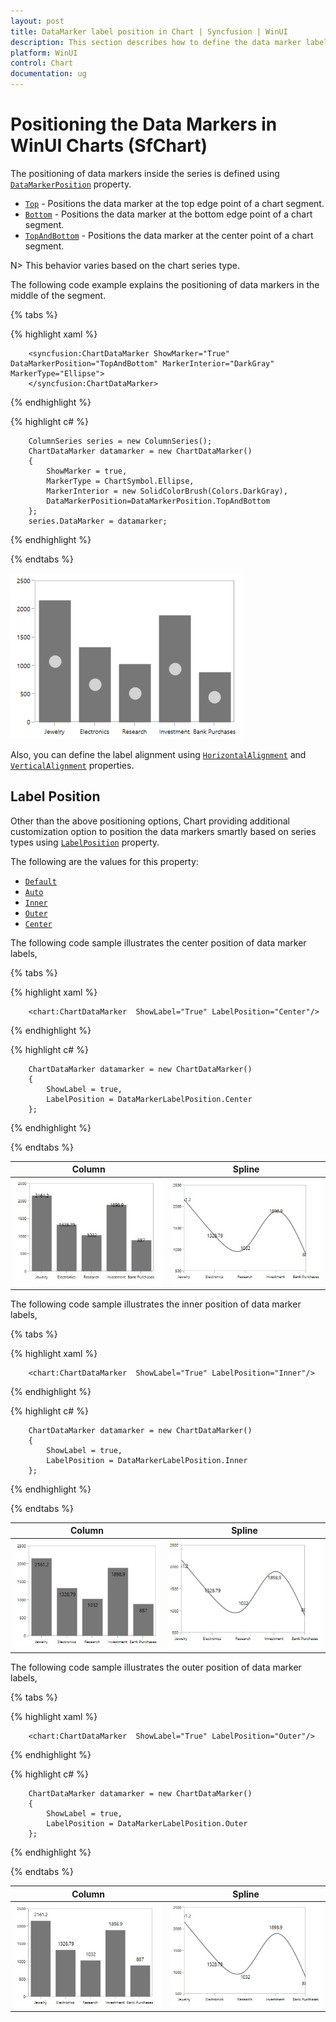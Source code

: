 ```yaml
---
layout: post
title: DataMarker label position in Chart | Syncfusion | WinUI
description: This section describes how to define the data marker label position and its properties for customization in WinUI Charts.
platform: WinUI
control: Chart
documentation: ug
---
```


# Positioning the Data Markers in WinUI Charts (SfChart)

The positioning of data markers inside the series is defined using [`DataMarkerPosition`](https://help.syncfusion.com/cr/WinUI/Syncfusion.UI.Xaml.Charts.ChartDataMarkerBase.html#Syncfusion_UI_Xaml_Charts_ChartDataMarkerBase_DataMarkerPosition) property. 

* [`Top`](https://help.syncfusion.com/cr/WinUI/Syncfusion.UI.Xaml.Charts.DataMarkerPosition.html) - Positions the data marker at the top edge point of a chart segment.
* [`Bottom`](https://help.syncfusion.com/cr/WinUI/Syncfusion.UI.Xaml.Charts.DataMarkerPosition.html) - Positions the data marker at the bottom edge point of a chart segment.
* [`TopAndBottom`](https://help.syncfusion.com/cr/WinUI/Syncfusion.UI.Xaml.Charts.DataMarkerPosition.html) - Positions the data marker at the center point of a chart segment.

N> This behavior varies based on the chart series type.

The following code example explains the positioning of data markers in the middle of the segment.

{% tabs %}

{% highlight xaml %}

        <syncfusion:ChartDataMarker ShowMarker="True" DataMarkerPosition="TopAndBottom" MarkerInterior="DarkGray"  MarkerType="Ellipse">
        </syncfusion:ChartDataMarker>

{% endhighlight %}

{% highlight c# %}

        ColumnSeries series = new ColumnSeries();
        ChartDataMarker datamarker = new ChartDataMarker()
        {
            ShowMarker = true,
            MarkerType = ChartSymbol.Ellipse,
            MarkerInterior = new SolidColorBrush(Colors.DarkGray),
            DataMarkerPosition=DataMarkerPosition.TopAndBottom
        };
        series.DataMarker = datamarker;

{% endhighlight %}

{% endtabs %}

![TopAndBottom DataMarker](DataMarkers_images/TopBottom.png)

Also, you can define the label alignment using  [`HorizontalAlignment`](https://help.syncfusion.com/cr/WinUI/Syncfusion.UI.Xaml.Charts.ChartDataMarkerBase.html#Syncfusion_UI_Xaml_Charts_ChartDataMarkerBase_HorizontalAlignment) and [`VerticalAlignment`](https://help.syncfusion.com/cr/WinUI/Syncfusion.UI.Xaml.Charts.ChartDataMarkerBase.html#Syncfusion_UI_Xaml_Charts_ChartDataMarkerBase_VerticalAlignment) properties.


## Label Position

Other than the above positioning options, Chart providing additional customization option to position the data markers smartly based on series types using [`LabelPosition`](https://help.syncfusion.com/cr/WinUI/Syncfusion.UI.Xaml.Charts.ChartDataMarkerBase.html#Syncfusion_UI_Xaml_Charts_ChartDataMarkerBase_LabelPosition) property.

The following are the values for this property: 

* [`Default`](https://help.syncfusion.com/cr/WinUI/Syncfusion.UI.Xaml.Charts.DataMarkerLabelPosition.html#Syncfusion_UI_Xaml_Charts_DataMarkerLabelPosition_Default)
* [`Auto`](https://help.syncfusion.com/cr/WinUI/Syncfusion.UI.Xaml.Charts.DataMarkerLabelPosition.html#Syncfusion_UI_Xaml_Charts_DataMarkerLabelPosition_Auto)
* [`Inner`](https://help.syncfusion.com/cr/WinUI/Syncfusion.UI.Xaml.Charts.DataMarkerLabelPosition.html#Syncfusion_UI_Xaml_Charts_DataMarkerLabelPosition_Inner)
* [`Outer`](https://help.syncfusion.com/cr/WinUI/Syncfusion.UI.Xaml.Charts.DataMarkerLabelPosition.html#Syncfusion_UI_Xaml_Charts_DataMarkerLabelPosition_Outer)
* [`Center`](https://help.syncfusion.com/cr/WinUI/Syncfusion.UI.Xaml.Charts.DataMarkerLabelPosition.html#Syncfusion_UI_Xaml_Charts_DataMarkerLabelPosition_Center)

The following code sample illustrates the center position of data marker labels,

{% tabs %}

{% highlight xaml %}

        <chart:ChartDataMarker  ShowLabel="True" LabelPosition="Center"/>

{% endhighlight %}

{% highlight c# %}

        ChartDataMarker datamarker = new ChartDataMarker()
        {
            ShowLabel = true,
            LabelPosition = DataMarkerLabelPosition.Center
        };      

{% endhighlight %}

{% endtabs %}

| Column | Spline |
|--|--|
|![center Column](DataMarkers_images/Center_Column.png)|![center Series](DataMarkers_images/Center_Spline.png)|

The following code sample illustrates the inner position of data marker labels,

{% tabs %}

{% highlight xaml %}

        <chart:ChartDataMarker  ShowLabel="True" LabelPosition="Inner"/>

{% endhighlight %}

{% highlight c# %}

        ChartDataMarker datamarker = new ChartDataMarker()
        {
            ShowLabel = true,
            LabelPosition = DataMarkerLabelPosition.Inner
        };      

{% endhighlight %}

{% endtabs %}

| Column | Spline |
|--|--|
|![Inner Column](DataMarkers_images/Inner_Column.png)|![Inner Series](DataMarkers_images/Inner_Spline.png)|


The following code sample illustrates the outer position of data marker labels,

{% tabs %}

{% highlight xaml %}

        <chart:ChartDataMarker  ShowLabel="True" LabelPosition="Outer"/>

{% endhighlight %}

{% highlight c# %}

        ChartDataMarker datamarker = new ChartDataMarker()
        {
            ShowLabel = true,
            LabelPosition = DataMarkerLabelPosition.Outer
        };      

{% endhighlight %}

{% endtabs %}

| Column | Spline |
|--|--|
|![Outer Column](DataMarkers_images/Outer_Column.png)|![Outer Series](DataMarkers_images/Outer_Spline.png)|
